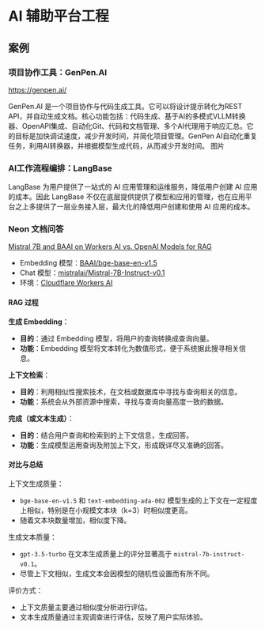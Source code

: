 # AI 辅助平台工程

## 案例

### 项目协作工具：GenPen.AI

https://genpen.ai/

GenPen.AI 是一个项目协作与代码生成工具。它可以将设计提示转化为REST
API，并自动生成文档。核心功能包括：代码生成、基于AI的多模式VLLM转换器、OpenAPI集成、自动化Git、代码和文档管理、多个AI代理用于响应汇总。它的目标是加快调试速度，减少开发时间，并简化项目管理。GenPen
AI自动化重复任务，利用AI转换器，并根据模型生成代码，从而减少开发时间。
图片

### AI工作流程编排：LangBase

LangBase 为用户提供了一站式的 AI 应用管理和运维服务，降低用户创建 AI 应用的成本。因此 LangBase
不仅在底层提供提供了模型和应用的管理，也在应用平台之上多提供了一层业务接入层，最大化的降低用户创建和使用 AI 应用的成本。

### Neon 文档问答

[Mistral 7B and BAAI on Workers AI vs. OpenAI Models for RAG](https://neon.tech/blog/mistral-7b-and-baai-on-workers-ai-vs-openai-models-for-rag)

- Embedding 模型：[BAAI/bge-base-en-v1.5](https://huggingface.co/BAAI/bge-base-en-v1.5)
- Chat 模型：[mistralai/Mistral-7B-Instruct-v0.1](https://huggingface.co/mistralai/Mistral-7B-Instruct-v0.1)
- 环境：[Cloudflare Workers AI](https://developers.cloudflare.com/workers-ai/)

#### RAG 过程

**生成 Embedding**：

- **目的**：通过 Embedding 模型，将用户的查询转换成查询向量。
- **功能**：Embedding 模型将文本转化为数值形式，便于系统据此搜寻相关信息。

**上下文检索**：

- **目的**：利用相似性搜索技术，在文档或数据库中寻找与查询相关的信息。
- **功能**：系统会从外部资源中搜索，寻找与查询向量高度一致的数据。

**完成（或文本生成）**：

- **目的**：结合用户查询和检索到的上下文信息，生成回答。
- **功能**：生成模型运用查询及附加上下文，形成既详尽又准确的回答。

#### 对比与总结

上下文生成质量：

- `bge-base-en-v1.5` 和 `text-embedding-ada-002` 模型生成的上下文在一定程度上相似，特别是在小规模文本块（k=3）时相似度更高。
- 随着文本块数量增加，相似度下降。

生成文本质量：

- `gpt-3.5-turbo` 在文本生成质量上的评分显著高于 `mistral-7b-instruct-v0.1`。
- 尽管上下文相似，生成文本会因模型的随机性设置而有所不同。

评价方式：

- 上下文质量主要通过相似度分析进行评估。
- 文本生成质量通过主观调查进行评估，反映了用户实际体验。


